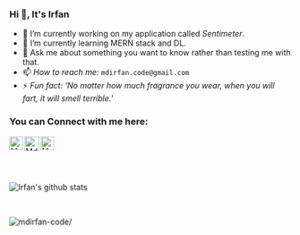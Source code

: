 ### Hi 👋, It's Irfan

<!--
**mdirfan-code/mdirfan-code** is a ✨ _special_ ✨ repository because its `README.md` (this file) appears on your GitHub profile.
-->
- 🔭 I’m currently working on my application called *Sentimeter*.
- 🌱 I’m currently learning MERN stack and DL.
- 💬 Ask me about something you want to know rather than testing me with that.
- 📫 *How to reach me:* `mdirfan.code@gmail.com`
- ⚡ *Fun fact: 'No matter how much fragrance you wear, when you will fart, it will smell terrible.'*

### You can Connect with me here:

<a href="https://www.linkedin.com/in/md-irfan-a06a71182/">
    <img align="left" alt="Md. Irfan | Linkedin" width="24px" src="https://github.com/TheDudeThatCode/TheDudeThatCode/blob/master/Assets/Linkedin.svg" />
  </a>
   <a href="https://twitter.com/mdIrfan_exe">
    <img align="left" alt="Md. Irfan | Twitter" width="26px" src="https://github.com/TheDudeThatCode/TheDudeThatCode/blob/master/Assets/Twitter.svg" />
  </a> 

   <a href="https://www.instagram.com/mdir.fan11/">
    <img align="left" alt="Md. Irfan | Instagram" width="24px" src="https://github.com/TheDudeThatCode/TheDudeThatCode/blob/master/Assets/Instagram.svg" />
  </a>


<br>
<br>
<br>
<br> 

![Irfan's github stats](https://github-readme-stats.vercel.app/api?username=mdirfan-code&show_icons=true&theme=algolia&count_private=true)




<br>
<p align="left"> <img src=https://komarev.com/ghpvc/?username=mdirfan-code alt=mdirfan-code/></p>

